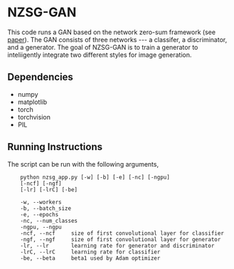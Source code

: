 # NZSG-GAN
This code runs a GAN based on the network zero-sum framework (see [paper](https://arxiv.org/pdf/2007.05477.pdf)). The GAN consists of three networks --- a classifer, a discriminator, and a generator. The goal of NZSG-GAN is to train a generator to inteliigently integrate two different styles for image generation.

## Dependencies
* numpy
* matplotlib
* torch
* torchvision
* PIL

## Running Instructions

The script can be run with the following arguments, 

        python nzsg_app.py [-w] [-b] [-e] [-nc] [-ngpu]
        [-ncf] [-ngf]
        [-lr] [-lrC] [-be]

        -w, --workers
        -b, --batch_size
        -e, --epochs
        -nc, --num_classes
        -ngpu, --ngpu
        -ncf, --ncf     size of first convolutional layer for classifier
        -ngf, --ngf     size of first convolutional layer for generator
        -lr, --lr       learning rate for generator and discriminator
        -lrC, --lrC     learning rate for classifier
        -be, --beta     beta1 used by Adam optimizer
